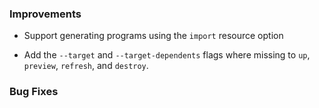 ### Improvements

* Support generating programs using the `import` resource option

* Add the `--target` and `--target-dependents` flags where missing to `up`,
  `preview`, `refresh`, and `destroy`.

### Bug Fixes
